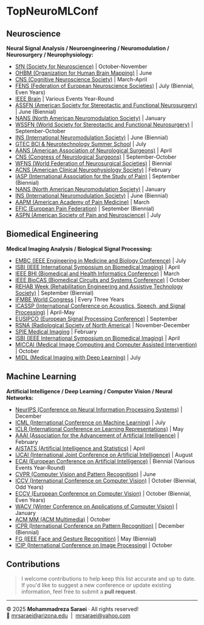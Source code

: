 # TopNeuroMLConf

## Neuroscience
**Neural Signal Analysis / Neuroengineering / Neuromodulation / Neurosurgery / Neurophysiology:**

- [SfN (Society for Neuroscience)](https://www.sfn.org/) | October-November
- [OHBM (Organization for Human Brain Mapping)](https://www.humanbrainmapping.org/) | June
- [CNS (Cognitive Neuroscience Society)](https://www.cogneurosociety.org/) | March-April
- [FENS (Federation of European Neuroscience Societies)](https://www.fens.org/) | July (Biennial, Even Years)
- [IEEE Brain](https://brain.ieee.org/) | Various Events Year-Round
- [ASSFN (American Society for Stereotactic and Functional Neurosurgery)](https://www.cns.org/meetings-detail/american-society-stereotactic-functional-neurosurg-1) | June (Biennial)
- [NANS (North American Neuromodulation Society)](https://conference.neuromodulation.org/) | January
- [WSSFN (World Society for Stereotactic and Functional Neurosurgery)](https://www.wssfn.org/) | September-October
- [INS (International Neuromodulation Society)](https://www.neuromodulation.com/) | June (Biennial)
- [GTEC BCI & Neurotechnology Summer School](https://www.gtec.at/) | July
- [AANS (American Association of Neurological Surgeons)](https://www.aans.org/) | April
- [CNS (Congress of Neurological Surgeons)](https://www.cns.org/) | September-October
- [WFNS (World Federation of Neurosurgical Societies)](https://www.wfns.org/) | Biennial
- [ACNS (American Clinical Neurophysiology Society)](https://www.acns.org/) | February
- [IASP (International Association for the Study of Pain)](https://www.iasp-pain.org/) | September (Biennial)
- [NANS (North American Neuromodulation Society)](https://conference.neuromodulation.org/) | January
- [INS (International Neuromodulation Society)](https://www.neuromodulation.com/) | June (Biennial)
- [AAPM (American Academy of Pain Medicine)](https://painmed.org/) | March
- [EFIC (European Pain Federation)](https://europeanpainfederation.eu/) | September (Biennial)
- [ASPN (American Society of Pain and Neuroscience)](https://aspnpain.com/) | July

## Biomedical Engineering
**Medical Imaging Analysis / Biological Signal Processing:**

- [EMBC (IEEE Engineering in Medicine and Biology Conference)](https://embc.embs.org/) | July
- [ISBI (IEEE International Symposium on Biomedical Imaging)](https://www.biomedicalimaging.org/) | April
- [IEEE BHI (Biomedical and Health Informatics Conference)](https://bhi.embs.org/) | March
- [IEEE BioCAS (Biomedical Circuits and Systems Conference)](https://ieee-biocas.org/) | October
- [REHAB Week (Rehabilitation Engineering and Assistive Technology Society)](https://www.rehabweek.org/) | September (Biennial)
- [IFMBE World Congress](https://www.ifmbe.org/) | Every Three Years
- [ICASSP (International Conference on Acoustics, Speech, and Signal Processing)](https://ieeeicassp.org/) | April-May
- [EUSIPCO (European Signal Processing Conference)](https://eusipco2025.org/) | September
- [RSNA (Radiological Society of North America)](https://www.rsna.org/) | November-December
- [SPIE Medical Imaging](https://spie.org/conferences-and-exhibitions/medical-imaging) | February
- [ISBI (IEEE International Symposium on Biomedical Imaging)](https://www.biomedicalimaging.org/) | April
- [MICCAI (Medical Image Computing and Computer Assisted Intervention)](https://conferences.miccai.org/) | October
- [MIDL (Medical Imaging with Deep Learning)](https://midl.io/) | July

## Machine Learning
**Artificial Intelligence / Deep Learning / Computer Vision / Neural Networks:**

- [NeurIPS (Conference on Neural Information Processing Systems)](https://nips.cc/) | December
- [ICML (International Conference on Machine Learning)](https://icml.cc/) | July
- [ICLR (International Conference on Learning Representations)](https://iclr.cc/) | May
- [AAAI (Association for the Advancement of Artificial Intelligence)](https://www.aaai.org/) | February
- [AISTATS (Artificial Intelligence and Statistics)](https://www.aistats.org/) | April
- [IJCAI (International Joint Conference on Artificial Intelligence)](https://www.ijcai.org/) | August
- [ECAI (European Conference on Artificial Intelligence)](https://ecai2025.org/) | Biennial (Various Events Year-Round)
- [CVPR (Computer Vision and Pattern Recognition)](https://cvpr.thecvf.com/) | June
- [ICCV (International Conference on Computer Vision)](https://iccv.thecvf.com/) | October (Biennial, Odd Years)
- [ECCV (European Conference on Computer Vision)](https://eccv.ecva.net/) | October (Biennial, Even Years)
- [WACV (Winter Conference on Applications of Computer Vision)](https://wacv.thecvf.com/) | January
- [ACM MM (ACM Multimedia)](https://www.acmmm.org/) | October
- [ICPR (International Conference on Pattern Recognition)](https://www.icpr.org/) | December (Biennial)
- [FG (IEEE Face and Gesture Recognition)](https://fg2025.ieee-biometrics.org/) | May (Biennial)
- [ICIP (International Conference on Image Processing)](https://2024.ieeeicip.org/) | October

## Contributions
> I welcome contributions to help keep this list accurate and up to date.  
> If you'd like to suggest a new conference or update existing information, feel free to submit a **pull request**.

---
© 2025 **Mohammadreza Saraei** · All rights reserved!  
📧 [mrsaraei@arizona.edu](mailto:mrsaraei@arizona.edu) &nbsp;|&nbsp; [mrsaraei@yahoo.com](mailto:mrsaraei@yahoo.com)

